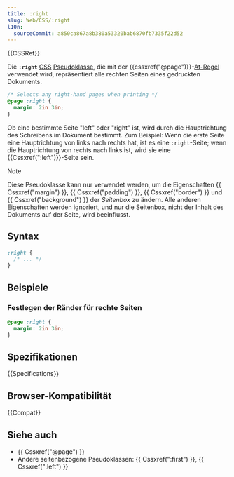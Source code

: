 ```yaml
---
title: :right
slug: Web/CSS/:right
l10n:
  sourceCommit: a850ca867a8b380a53320bab6870fb7335f22d52
---
```


{{CSSRef}}

Die **`:right`** [CSS](/de/docs/Web/CSS) [Pseudoklasse](/de/docs/Web/CSS/Pseudo-classes), die mit der {{cssxref("@page")}}-[At-Regel](/de/docs/Web/CSS/CSS_syntax/At-rule) verwendet wird, repräsentiert alle rechten Seiten eines gedruckten Dokuments.

```css
/* Selects any right-hand pages when printing */
@page :right {
  margin: 2in 3in;
}
```

Ob eine bestimmte Seite "left" oder "right" ist, wird durch die Hauptrichtung des Schreibens im Dokument bestimmt. Zum Beispiel: Wenn die erste Seite eine Hauptrichtung von links nach rechts hat, ist es eine `:right`-Seite; wenn die Hauptrichtung von rechts nach links ist, wird sie eine {{Cssxref(":left")}}-Seite sein.

> [!NOTE]
> Diese Pseudoklasse kann nur verwendet werden, um die Eigenschaften {{ Cssxref("margin") }}, {{ Cssxref("padding") }}, {{ Cssxref("border") }} und {{ Cssxref("background") }} der _Seitenbox_ zu ändern. Alle anderen Eigenschaften werden ignoriert, und nur die Seitenbox, nicht der Inhalt des Dokuments auf der Seite, wird beeinflusst.

## Syntax

```css
:right {
  /* ... */
}
```

## Beispiele

### Festlegen der Ränder für rechte Seiten

```css
@page :right {
  margin: 2in 3in;
}
```

## Spezifikationen

{{Specifications}}

## Browser-Kompatibilität

{{Compat}}

## Siehe auch

- {{ Cssxref("@page") }}
- Andere seitenbezogene Pseudoklassen: {{ Cssxref(":first") }}, {{ Cssxref(":left") }}
